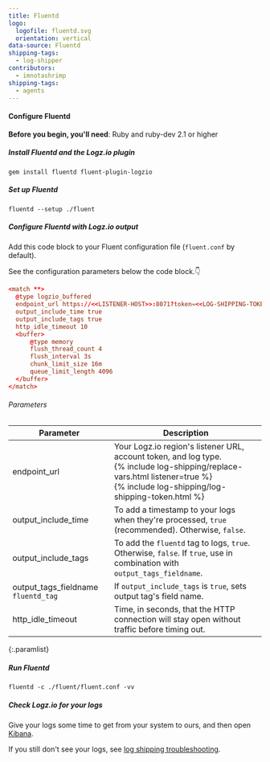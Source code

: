 ```yaml
---
title: Fluentd
logo:
  logofile: fluentd.svg
  orientation: vertical
data-source: Fluentd
shipping-tags:
  - log-shipper
contributors:
  - imnotashrimp
shipping-tags:
  - agents
---
```


#### Configure Fluentd

**Before you begin, you'll need**:
Ruby and ruby-dev 2.1 or higher

<div class="tasklist">

##### Install Fluentd and the Logz.io plugin

```shell
gem install fluentd fluent-plugin-logzio
```

##### Set up Fluentd

```shell
fluentd --setup ./fluent
```

##### Configure Fluentd with Logz.io output

Add this code block to your Fluent configuration file (`fluent.conf` by default).

See the configuration parameters below the code block.👇

```conf
<match **>
  @type logzio_buffered
  endpoint_url https://<<LISTENER-HOST>>:8071?token=<<LOG-SHIPPING-TOKEN>>&type=my_type
  output_include_time true
  output_include_tags true
  http_idle_timeout 10
  <buffer>
      @type memory
      flush_thread_count 4
      flush_interval 3s
      chunk_limit_size 16m
      queue_limit_length 4096
  </buffer>
</match>
```

###### Parameters

| Parameter | Description |
|---|---|
| endpoint_url | Your Logz.io region's listener URL, account token, and log type. <br> {% include log-shipping/replace-vars.html listener=true %} <br> {% include log-shipping/log-shipping-token.html %} |
| output_include_time | To add a timestamp to your logs when they're processed, `true` (recommended). Otherwise, `false`. |
| output_include_tags | To add the `fluentd` tag to logs, `true`. Otherwise, `false`. If `true`, use in combination with `output_tags_fieldname`. |
| output_tags_fieldname <span class="default-param">`fluentd_tag`</span> | If `output_include_tags` is `true`, sets output tag's field name. |
| http_idle_timeout | Time, in seconds, that the HTTP connection will stay open without traffic before timing out. |
{:.paramlist}

##### Run Fluentd

```shell
fluentd -c ./fluent/fluent.conf -vv
```

##### Check Logz.io for your logs

Give your logs some time to get from your system to ours, and then open [Kibana](https://app.logz.io/#/dashboard/kibana).

If you still don't see your logs, see [log shipping troubleshooting]({{site.baseurl}}/user-guide/log-shipping/log-shipping-troubleshooting.html).

</div>
